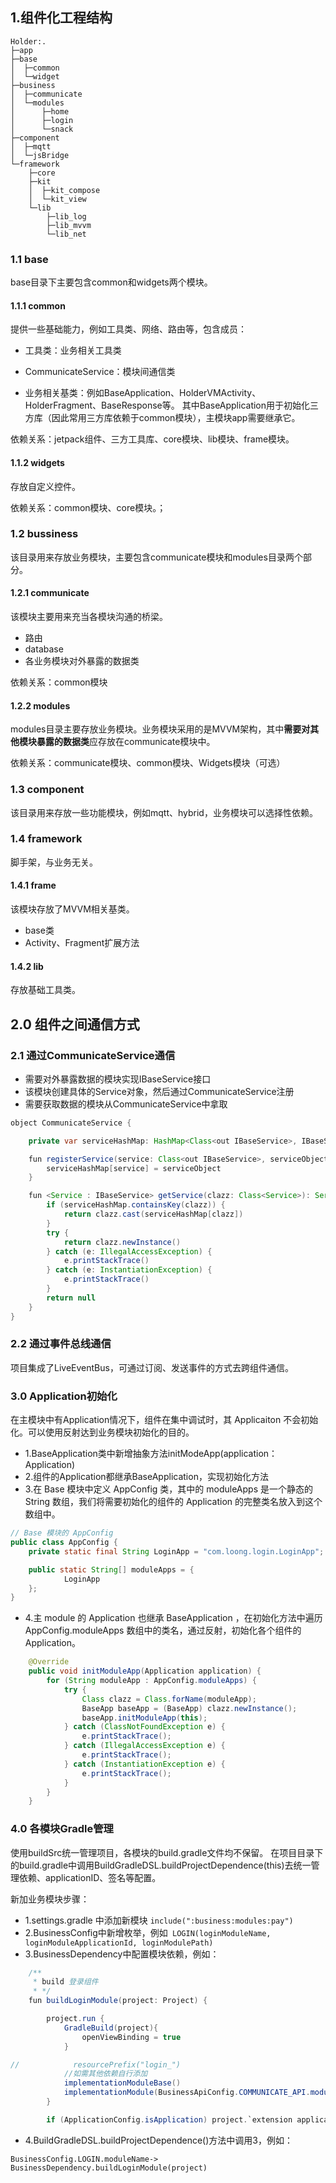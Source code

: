 ## 1.组件化工程结构

```
Holder:.
├─app
├─base
│  ├─common
│  └─widget
├─business
│  ├─communicate
│  └─modules
│      ├─home
│      ├─login
│      └─snack
├─component
│  ├─mqtt
│  └─jsBridge
└─framework
    ├─core
    ├─kit
    │  ├─kit_compose
    │  └─kit_view
    └─lib
        ├─lib_log
        ├─lib_mvvm
        └─lib_net
```

### 1.1 base
base目录下主要包含common和widgets两个模块。

#### 1.1.1 common

提供一些基础能力，例如工具类、网络、路由等，包含成员：

- 工具类：业务相关工具类

- CommunicateService：模块间通信类

- 业务相关基类：例如BaseApplication、HolderVMActivity、HolderFragment、BaseResponse等。
其中BaseApplication用于初始化三方库（因此常用三方库依赖于common模块），主模块app需要继承它。

依赖关系：jetpack组件、三方工具库、core模块、lib模块、frame模块。

#### 1.1.2 widgets

存放自定义控件。

依赖关系：common模块、core模块。；

### 1.2 bussiness
该目录用来存放业务模块，主要包含communicate模块和modules目录两个部分。

#### 1.2.1 communicate
该模块主要用来充当各模块沟通的桥梁。

- 路由
- database
- 各业务模块对外暴露的数据类

依赖关系：common模块

#### 1.2.2 modules
modules目录主要存放业务模块。业务模块采用的是MVVM架构，其中**需要对其他模块暴露的数据类**应存放在communicate模块中。

依赖关系：communicate模块、common模块、Widgets模块（可选）

### 1.3 component
该目录用来存放一些功能模块，例如mqtt、hybrid，业务模块可以选择性依赖。

### 1.4 framework
脚手架，与业务无关。

#### 1.4.1 frame

该模块存放了MVVM相关基类。

- base类
- Activity、Fragment扩展方法

#### 1.4.2 lib
存放基础工具类。

## 2.0 组件之间通信方式

### 2.1 通过CommunicateService通信

- 需要对外暴露数据的模块实现IBaseService接口
- 该模块创建具体的Service对象，然后通过CommunicateService注册
- 需要获取数据的模块从CommunicateService中拿取

```java
object CommunicateService {

    private var serviceHashMap: HashMap<Class<out IBaseService>, IBaseService> = HashMap()

    fun registerService(service: Class<out IBaseService>, serviceObject: IBaseService){
        serviceHashMap[service] = serviceObject
    }

    fun <Service : IBaseService> getService(clazz: Class<Service>): Service? {
        if (serviceHashMap.containsKey(clazz)) {
            return clazz.cast(serviceHashMap[clazz])
        }
        try {
            return clazz.newInstance()
        } catch (e: IllegalAccessException) {
            e.printStackTrace()
        } catch (e: InstantiationException) {
            e.printStackTrace()
        }
        return null
    }
}

```

### 2.2 通过事件总线通信

项目集成了LiveEventBus，可通过订阅、发送事件的方式去跨组件通信。

### 3.0 Application初始化

在主模块中有Application情况下，组件在集中调试时，其 Applicaiton 不会初始化。可以使用反射达到业务模块初始化的目的。

- 1.BaseApplication类中新增抽象方法initModeApp(application：Application)
- 2.组件的Application都继承BaseApplication，实现初始化方法
- 3.在 Base 模块中定义 AppConfig 类，其中的 moduleApps 是一个静态的 String 数组，我们将需要初始化的组件的 Application 的完整类名放入到这个数组中。

```java
// Base 模块的 AppConfig
public class AppConfig {
    private static final String LoginApp = "com.loong.login.LoginApp";

    public static String[] moduleApps = {
            LoginApp
    };
}

```

- 4.主 module 的 Application 也继承 BaseApplication ，在初始化方法中遍历 AppConfig.moduleApps 数组中的类名，通过反射，初始化各个组件的 Application。

```java
    @Override
    public void initModuleApp(Application application) {
        for (String moduleApp : AppConfig.moduleApps) {
            try {
                Class clazz = Class.forName(moduleApp);
                BaseApp baseApp = (BaseApp) clazz.newInstance();
                baseApp.initModuleApp(this);
            } catch (ClassNotFoundException e) {
                e.printStackTrace();
            } catch (IllegalAccessException e) {
                e.printStackTrace();
            } catch (InstantiationException e) {
                e.printStackTrace();
            }
        }
    }

```

### 4.0 各模块Gradle管理

使用buildSrc统一管理项目，各模块的build.gradle文件均不保留。
在项目目录下的build.gradle中调用BuildGradleDSL.buildProjectDependence(this)去统一管理依赖、applicationID、签名等配置。

新加业务模块步骤：

- 1.settings.gradle 中添加新模块 `include(":business:modules:pay")`
- 2.BusinessConfig中新增枚举，例如` LOGIN(loginModuleName, loginModuleApplicationId, loginModulePath)`
- 3.BusinessDependency中配置模块依赖，例如：

```java
    /**
     * build 登录组件
     * */
    fun buildLoginModule(project: Project) {

        project.run {
            GradleBuild(project){
                openViewBinding = true
            }

//            resourcePrefix("login_")
            //如需其他依赖自行添加
            implementationModuleBase()
            implementationModule(BusinessApiConfig.COMMUNICATE_API.modulePath)
        }

        if (ApplicationConfig.isApplication) project.`extension application id`(applicationId = BusinessConfig.LOGIN.applicationId)}
```

- 4.BuildGradleDSL.buildProjectDependence()方法中调用3，例如：

`BusinessConfig.LOGIN.moduleName-> BusinessDependency.buildLoginModule(project)`
